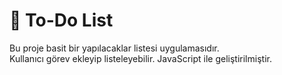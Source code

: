 # 📝 To-Do List

Bu proje basit bir yapılacaklar listesi uygulamasıdır.  
Kullanıcı görev ekleyip listeleyebilir. JavaScript ile geliştirilmiştir.
